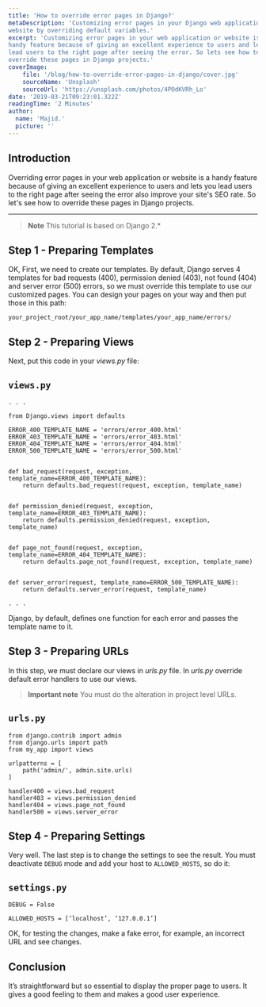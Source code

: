 ```yaml
---
title: 'How to override error pages in Django?'
metaDescription: 'Customizing error pages in your Django web application or
website by overriding default variables.'
excerpt: 'Customizing error pages in your web application or website is a 
handy feature because of giving an excellent experience to users and let you 
lead users to the right page after seeing the error. So lets see how to 
override these pages in Django projects.'
coverImage:
    file: '/blog/how-to-override-error-pages-in-django/cover.jpg'
    sourceName: 'Unsplash'
    sourceUrl: 'https://unsplash.com/photos/4POdKVRh_Lo'
date: '2019-03-21T09:23:01.322Z'
readingTime: '2 Minutes'
author:
  name: 'Majid.'
  picture: ''
---
```


Introduction
------------
Overriding error pages in your web application or website is a handy
feature because of giving an excellent experience to users and lets you lead 
users to the right page after seeing the error also improve your site's SEO 
rate. So let's see how to override these pages in Django projects.

---
> **Note**
> This tutorial is based on Django 2.*

Step 1 - Preparing Templates
----------------------------
OK, First, we need to create our templates. By default, Django serves 4
templates for bad requests (400), permission denied (403), not found (404) and
server error (500) errors, so we must override this template to use our
customized pages. You can design your pages on your way and then put those in 
this path:

```
your_project_root/your_app_name/templates/your_app_name/errors/
```

Step 2 - Preparing Views
------------------------
Next, put this code in your _views.py_ file:

`views.py`
---------

```
. . .

from Django.views import defaults

ERROR_400_TEMPLATE_NAME = 'errors/error_400.html'
ERROR_403_TEMPLATE_NAME = 'errors/error_403.html'
ERROR_404_TEMPLATE_NAME = 'errors/error_404.html'
ERROR_500_TEMPLATE_NAME = 'errors/error_500.html'


def bad_request(request, exception, template_name=ERROR_400_TEMPLATE_NAME):
    return defaults.bad_request(request, exception, template_name)


def permission_denied(request, exception, template_name=ERROR_403_TEMPLATE_NAME):
    return defaults.permission_denied(request, exception, template_name)


def page_not_found(request, exception, template_name=ERROR_404_TEMPLATE_NAME):
    return defaults.page_not_found(request, exception, template_name)


def server_error(request, template_name=ERROR_500_TEMPLATE_NAME):
    return defaults.server_error(request, template_name)

. . .
```

Django, by default, defines one function for each error and passes the 
template name to it.

Step 3 - Preparing URLs
-----------------------
In this step, we must declare our views in _urls.py_ file. In _urls.py_
override default error handlers to use our views.

> **Important note**
> You must do the alteration in project level URLs.

`urls.py`
---------

```
from django.contrib import admin
from django.urls import path
from my_app import views

urlpatterns = [
    path('admin/', admin.site.urls)
]

handler400 = views.bad_request
handler403 = views.permission_denied
handler404 = views.page_not_found
handler500 = views.server_error
```

Step 4 - Preparing Settings
---------------------------
Very well. The last step is to change the settings to see the result. You must
deactivate `DEBUG` mode and add your host to `ALLOWED_HOSTS`, so do it:

`settings.py`
-------------

```
DEBUG = False

ALLOWED_HOSTS = [‘localhost’, ‘127.0.0.1’]
```

OK, for testing the changes, make a fake error, for example, an incorrect URL
and see changes.

Conclusion
----------
It’s straightforward but so essential to display the proper page to users. It 
gives a good feeling to them and makes a good user experience.
